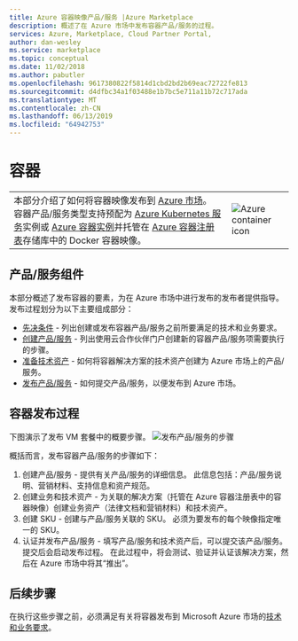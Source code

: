 ```yaml
---
title: Azure 容器映像产品/服务 |Azure Marketplace
description: 概述了在 Azure 市场中发布容器产品/服务的过程。
services: Azure, Marketplace, Cloud Partner Portal,
author: dan-wesley
ms.service: marketplace
ms.topic: conceptual
ms.date: 11/02/2018
ms.author: pabutler
ms.openlocfilehash: 9617380822f5814d1cbd2bd2b69eac72722fe813
ms.sourcegitcommit: d4dfbc34a1f03488e1b7bc5e711a11b72c717ada
ms.translationtype: MT
ms.contentlocale: zh-CN
ms.lasthandoff: 06/13/2019
ms.locfileid: "64942753"
---
```

# <a name="containers"></a>容器

<table> <tr> <td>本部分介绍了如何将容器映像发布到 <a href="https://azuremarketplace.microsoft.com">Azure 市场</a>。  
容器产品/服务类型支持预配为 <a href="https://docs.microsoft.com/azure/aks/index">Azure Kubernetes 服务</a>实例或 <a href="https://docs.microsoft.com/azure/container-instances/container-instances-overview">Azure 容器实例</a>并托管在 <a href="https://docs.microsoft.com/azure/container-registry">Azure 容器注册表</a>存储库中的 Docker 容器映像。 </td> <td><img src="./media/container-icon.png"  alt="Azure container icon" /></td> </tr> </table>

## <a name="offer-components"></a>产品/服务组件

本部分概述了发布容器的要素，为在 Azure 市场中进行发布的发布者提供指导。 发布过程划分为以下主要组成部分：

- [先决条件](./cpp-prerequisites.md) - 列出创建或发布容器产品/服务之前所要满足的技术和业务要求。
- [创建产品/服务](./cpp-create-offer.md) - 列出使用云合作伙伴门户创建新的容器产品/服务项需要执行的步骤。
- [准备技术资产](./cpp-create-technical-assets.md) - 如何将容器解决方案的技术资产创建为 Azure 市场上的产品/服务。
- [发布产品/服务](./cpp-publish-offer.md) - 如何提交产品/服务，以便发布到 Azure 市场。

## <a name="container-publishing-process"></a>容器发布过程

下图演示了发布 VM 套餐中的概要步骤。
![发布产品/服务的步骤](./media/containers-offer-process.png)

概括而言，发布容器产品/服务的步骤如下：

1. 创建产品/服务 - 提供有关产品/服务的详细信息。 此信息包括：产品/服务说明、营销材料、支持信息和资产规范。
2. 创建业务和技术资产 - 为关联的解决方案（托管在 Azure 容器注册表中的容器映像）创建业务资产（法律文档和营销材料）和技术资产。
3. 创建 SKU - 创建与产品/服务关联的 SKU。 必须为要发布的每个映像指定唯一的 SKU。
4. 认证并发布产品/服务 - 填写产品/服务和技术资产后，可以提交该产品/服务。 提交后会启动发布过程。 在此过程中，将会测试、验证并认证该解决方案，然后在 Azure 市场中将其“推出”。

## <a name="next-steps"></a>后续步骤

在执行这些步骤之前，必须满足有关将容器发布到 Microsoft Azure 市场的[技术和业务要求](./cpp-prerequisites.md)。